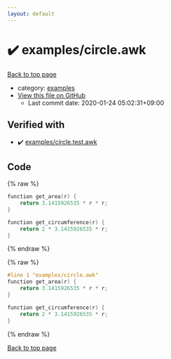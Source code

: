 ```yaml
---
layout: default
---
```


<!-- mathjax config similar to math.stackexchange -->
<script type="text/javascript" async
  src="https://cdnjs.cloudflare.com/ajax/libs/mathjax/2.7.5/MathJax.js?config=TeX-MML-AM_CHTML">
</script>
<script type="text/x-mathjax-config">
  MathJax.Hub.Config({
    TeX: { equationNumbers: { autoNumber: "AMS" }},
    tex2jax: {
      inlineMath: [ ['$','$'] ],
      processEscapes: true
    },
    "HTML-CSS": { matchFontHeight: false },
    displayAlign: "left",
    displayIndent: "2em"
  });
</script>

<script type="text/javascript" src="https://cdnjs.cloudflare.com/ajax/libs/jquery/3.4.1/jquery.min.js"></script>
<script src="https://cdn.jsdelivr.net/npm/jquery-balloon-js@1.1.2/jquery.balloon.min.js" integrity="sha256-ZEYs9VrgAeNuPvs15E39OsyOJaIkXEEt10fzxJ20+2I=" crossorigin="anonymous"></script>
<script type="text/javascript" src="../../assets/js/copy-button.js"></script>
<link rel="stylesheet" href="../../assets/css/copy-button.css" />


# :heavy_check_mark: examples/circle.awk

<a href="../../index.html">Back to top page</a>

* category: <a href="../../index.html#bfebe34154a0dfd9fc7b447fc9ed74e9">examples</a>
* <a href="{{ site.github.repository_url }}/blob/master/examples/circle.awk">View this file on GitHub</a>
    - Last commit date: 2020-01-24 05:02:31+09:00




## Verified with

* :heavy_check_mark: <a href="../../verify/examples/circle.test.awk.html">examples/circle.test.awk</a>


## Code

<a id="unbundled"></a>
{% raw %}
```cpp
function get_area(r) {
    return 3.1415926535 * r * r;
}

function get_circumference(r) {
    return 2 * 3.1415926535 * r;
}

```
{% endraw %}

<a id="bundled"></a>
{% raw %}
```cpp
#line 1 "examples/circle.awk"
function get_area(r) {
    return 3.1415926535 * r * r;
}

function get_circumference(r) {
    return 2 * 3.1415926535 * r;
}

```
{% endraw %}

<a href="../../index.html">Back to top page</a>

